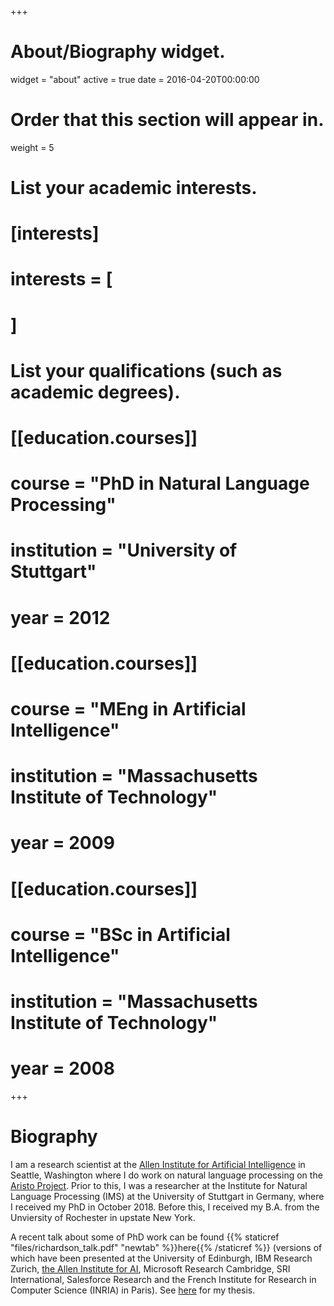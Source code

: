 +++
# About/Biography widget.
widget = "about"
active = true
date = 2016-04-20T00:00:00

# Order that this section will appear in.
weight = 5

# List your academic interests.
# [interests]
#   interests = [
#   ]

# List your qualifications (such as academic degrees).
# [[education.courses]]
#   course = "PhD in Natural Language Processing"
#   institution = "University of Stuttgart"
#   year = 2012

# [[education.courses]]
#   course = "MEng in Artificial Intelligence"
#   institution = "Massachusetts Institute of Technology"
#   year = 2009

# [[education.courses]]
#   course = "BSc in Artificial Intelligence"
#   institution = "Massachusetts Institute of Technology"
#   year = 2008
 
+++

# Biography

I am a research scientist at the [Allen Institute for Artificial Intelligence](https://allenai.org) in Seattle, Washington where I do work on natural language processing on the [Aristo Project](https://allenai.org/aristo/).  Prior to this, I was a researcher at the Institute for Natural Language Processing (IMS) at the University of Stuttgart in Germany, where I received my PhD in October 2018. Before this, I received my B.A. from the Unviersity of Rochester in upstate New York. 

A recent talk about some of PhD work can be found {{% staticref "files/richardson_talk.pdf" "newtab" %}}here{{% /staticref %}} (versions of which have been presented at the University of Edinburgh, IBM Research Zurich, [the Allen Institute for AI](https://www.youtube.com/watch?v=dP6N2hGC8Ys&t=478s), Microsoft Research Cambridge, SRI International, Salesforce Research and the French Institute for Research in Computer Science (INRIA) in Paris). See [here](https://elib.uni-stuttgart.de/handle/11682/10107?mode=full) for my thesis. 